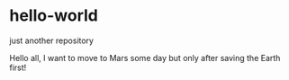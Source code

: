 # hello-world
just another repository

Hello all, I want to move to Mars some day but only after saving the Earth first! 

